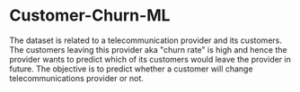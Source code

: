 # Customer-Churn-ML
The dataset is related to a telecommunication provider and its customers. The customers leaving this provider aka "churn rate" is high and hence the provider wants to predict which of its customers would leave the provider in future.  The objective is to predict whether a customer will change telecommunications provider or not.
